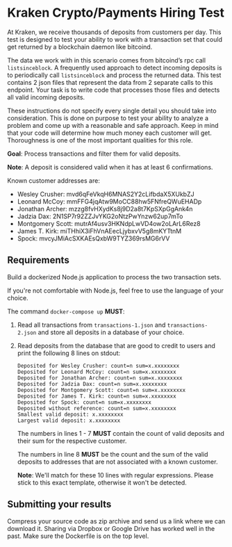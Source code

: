 # Kraken Crypto/Payments Hiring Test

At Kraken, we receive thousands of deposits from customers per day. This test is designed to test your ability to work with a transaction set that could get returned by a blockchain daemon like bitcoind.

The data we work with in this scenario comes from bitcoind’s rpc call `listsinceblock`. A frequently used approach to detect incoming deposits is to periodically call `listsinceblock` and process the returned data. This test contains 2 json files that represent the data from 2 separate calls to this endpoint. Your task is to write code that processes those files and detects all valid incoming deposits.

These instructions do not specify every single detail you should take into consideration. This is done on purpose to test your ability to analyze a problem and come up with a reasonable and safe approach. Keep in mind that your code will determine how much money each customer will get. Thoroughness is one of the most important qualities for this role.

**Goal**: Process transactions and filter them for valid deposits.

**Note**: A deposit is considered valid when it has at least 6 confirmations.

Known customer addresses are:
* Wesley Crusher: mvd6qFeVkqH6MNAS2Y2cLifbdaX5XUkbZJ
* Leonard McCoy: mmFFG4jqAtw9MoCC88hw5FNfreQWuEHADp
* Jonathan Archer: mzzg8fvHXydKs8j9D2a8t7KpSXpGgAnk4n
* Jadzia Dax: 2N1SP7r92ZZJvYKG2oNtzPwYnzw62up7mTo
* Montgomery Scott: mutrAf4usv3HKNdpLwVD4ow2oLArL6Rez8
* James T. Kirk: miTHhiX3iFhVnAEecLjybxvV5g8mKYTtnM
* Spock: mvcyJMiAcSXKAEsQxbW9TYZ369rsMG6rVV

## Requirements

Build a dockerized Node.js application to process the two transaction sets.

If you're not comfortable with Node.js, feel free to use the language of your choice.

The command `docker-compose up` **MUST**:

1. Read all transactions from `transactions-1.json` and `transactions-2.json` and store all deposits in a database of your choice.
2. Read deposits from the database that are good to credit to users and print the following 8 lines on stdout:

    ```
    Deposited for Wesley Crusher: count=n sum=x.xxxxxxxx
    Deposited for Leonard McCoy: count=n sum=x.xxxxxxxx
    Deposited for Jonathan Archer: count=n sum=x.xxxxxxxx
    Deposited for Jadzia Dax: count=n sum=x.xxxxxxxx
    Deposited for Montgomery Scott: count=n sum=x.xxxxxxxx
    Deposited for James T. Kirk: count=n sum=x.xxxxxxxx
    Deposited for Spock: count=n sum=x.xxxxxxxx
    Deposited without reference: count=n sum=x.xxxxxxxx
    Smallest valid deposit: x.xxxxxxxx
    Largest valid deposit: x.xxxxxxxx
    ```

    The numbers in lines 1 - 7 **MUST** contain the count of valid deposits and their sum for the respective customer.

    The numbers in line 8 **MUST** be the count and the sum of the valid deposits to addresses that are not associated with a known customer.

    **Note**: We'll match for these 10 lines with regular expressions. Please stick to this exact template, otherwise it won't be detected.

## Submitting your results

Compress your source code as zip archive and send us a link where we can download it. Sharing via Dropbox or Google Drive has worked well in the past. Make sure the Dockerfile is on the top level.
